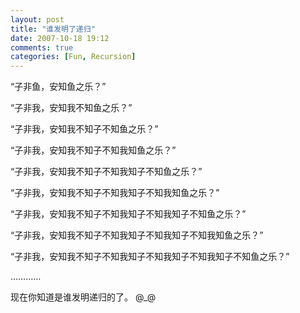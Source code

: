 ```yaml
---
layout: post
title: "谁发明了递归"
date: 2007-10-18 19:12
comments: true
categories: [Fun, Recursion]
---
```




“子非鱼，安知鱼之乐？”

“子非我，安知我不知鱼之乐？”

“子非我，安知我不知子不知鱼之乐？”

“子非我，安知我不知子不知我知鱼之乐？”

“子非我，安知我不知子不知我知子不知鱼之乐？”

“子非我，安知我不知子不知我知子不知我知鱼之乐？”

“子非我，安知我不知子不知我知子不知我知子不知鱼之乐？”

“子非我，安知我不知子不知我知子不知我知子不知我知鱼之乐？”

“子非我，安知我不知子不知我知子不知我知子不知我知子不知鱼之乐？”

…………

现在你知道是谁发明递归的了。 @_@



